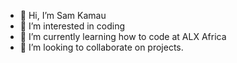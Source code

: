 - 👋 Hi, I’m Sam Kamau
- 👀 I’m interested in coding
- 🌱 I’m currently learning how to code at ALX Africa
- 💞️ I’m looking to collaborate on projects.

<!---
samkamau254/samkamau254 is a ✨ special ✨ repository because its `README.md` (this file) appears on your GitHub profile.
You can click the Preview link to take a look at your changes.
--->
